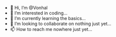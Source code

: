- 👋 Hi, I’m @Vonhal
- 👀 I’m interested in coding...
- 🌱 I’m currently learning the basics...
- 💞️ I’m looking to collaborate on nothing just yet...
- 📫 How to reach me nowhere just yet...

<!---
Vonhal/Vonhal is a ✨ special ✨ repository because its `README.md` (this file) appears on your GitHub profile.
You can click the Preview link to take a look at your changes.
--->
